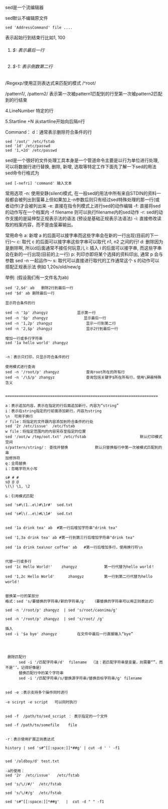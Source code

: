 sed是一个流编辑器

sed默认不编辑原文件

```shell
sed 'AddressCommand' file ....
```

表示起始行到结束行比如1, 100
1) ###### $: 表示最后一行
2) ###### $-1: 表示倒数第二行

/Regexp/使用正则表达式来匹配的模式
/^root/

/pattern1/, /pattern2/ 表示第一次被pattern1匹配到的行至第一次被pattern2匹配到的行结束

4.LineNumber
特定的行

5.Startline +N
从startline开始向后隔n行

Command：
d：通常表示删除符合条件的行

```shell
sed '/oot/' /etc/fstab
sed '1d' /etc/passwd
sed '1,+2d' /etc/passwd
```

sed是一个很好的文件处理工具本身是一个管道命令主要是以行为单位进行处理,可以将数据行进行替换, 删除, 新增, 选取等特定工作下面先了解一下sed的用法
sed命令行格式为
```shell
sed [-nefri] 'command' 输入文本       
```

常用选项
-n: 使用安静(silent)模式, 在一般sed的用法中所有来自STDIN的资料一般都会被列出到萤幕上但如果加上-n参数后则只有经过sed特殊处理的那一行(或者动作)才会被列出来
-e: 直接在指令列模式上进行sed的动作编辑
-f: 直接将sed的动作写在一个档案内 -f filename 则可以执行filename内的sed动作
-r: sed的动作支援的是延伸型正规表示法的语法 (预设是基础正规表示法语法)
-i: 直接修改读取的档案内容，而不是由萤幕输出。       
	
常用命令
a: 新增 a 的后面可以接字串而这些字串会在新的一行出现(目前的下一行)～
c: 取代 c 的后面可以接字串这些字串可以取代 n1, n2 之间的行!
d: 删除因为是删除啊, 所以d后面通常不接任何玩意儿
i: 插入 i 的后面可以接字串, 而这些字串会在新的一行出现(目前的上一行)
p: 列印亦即将某个选择的资料印出, 通常 p 会与参数 sed -n 一起运作～
s: 取代可以直接进行取代的工作通常这个 s 的动作可以搭配正规表示法 例如 1,20s/old/new/g

举例: (假设我们有一文件名为ab)
```shell
sed '2,$d' ab	删除2行到最后一行 
sed '$d' ab	删除最后一行
```



	显示符合条件的行

	sed -n '1p' zhangyz             显示第一行
	sed -n '$p' zhangyz                显示最后一行
	sed -n '1,2p' zhangyz               显示一行到第二行
	sed -n '2,$p' zhangyz               显示2行到最后一行

	增加一行或多行字符串
	sed '1a hello world' zhangyz


	-n：表示只打印，只显示符合条件的行

	使用模式进行查询
	sed -n '/root/p' zhangyz            查询root所在的所有行
	sed -n '/\$/p' zhangyz              查询包括关键字$所在所有行，使用\屏蔽特殊含义


	====================================================================

	a：表示追加内容，表示在指定的行后面追加新行，内容为“string”
	i：表示在string指定的行前面添加新行，内容为string
	\n  可用于换行
	r file：将指定的文件跟内容添加到符合条件的行处        
	sed '2r /etc/issue'  /etc/fstab
	w file：将指定范围内的内容另存至指定的位置
	sed '/oot/w /tmp/oot.txt' /etc/fstab                        默认打印模式空间
	s/pattern/string/： 查找并替换            默认只替换每行中第一次被模式匹配到的串
	加修饰符
	q：全局替换
	i：忽略字符大小写

	s# # #
	s@ @ @
	\(\) \1, \2

	&：引用模式匹配

	sed 's#\(1..e\)#\1r#'  sed.txt   

	sed 's#l\(..e\)#L\1#'  sed.txt


	sed '1a drink tea' ab  #第一行后增加字符串"drink tea"

	sed '1,3a drink tea' ab #第一行到第三行后增加字符串"drink tea"

	sed '1a drink tea\nor coffee' ab   #第一行后增加多行，使用换行符\n


	代替一行或多行
	sed '1c Hello World!'    zhangyz            第一行代替为hello world！

	sed '1,2c Hello World'      zhangyz         第一行到第二行代替为hello world！


	替换某一行的某部分
	格式：sed 's/要替换的字符串/新的字符串/g'   （要替换的字符串可以用正则表达式）

	sed -n '/root/p' zhangyz  | sed 's/root/caonima/g'

	sed -n '/root/p' zhangyz  | sed 's/root/ /g'

	插入
	sed -i '$a bye' zhangyz         在文件中最后一行直接输入“bye”




	 删除匹配行
	      sed -i '/匹配字符串/d'  filename  （注：若匹配字符串是变量，则需要“”，而不是‘’。记得好像是）
	      替换匹配行中的某个字符串
	      sed -i '/匹配字符串/s/替换源字符串/替换目标字符串/g' filename


	sed -e :表示支持多个操作同时进行

	-e scirpt -e script   可以同时执行


	sed -f  /path/to/sed_script ： 表示指定的一个文件

	sed -f /path/to/somefile    file 


	-r：表示使用扩展正则表达式

	history | sed 's#^[[:space:]]*##g' | cut -d ' ' -f1


	sed '/oldboy/d' test.txt

	-a的使用：
	sed '2r  /etc/issue'   /etc/fstab

	sed 's/\//#/'  /etc/fstab

	sed 's/\/#/g'  /etc/fstab

	sed 's#^[[:space:]]*##g'   |  cut -d " " -f1


